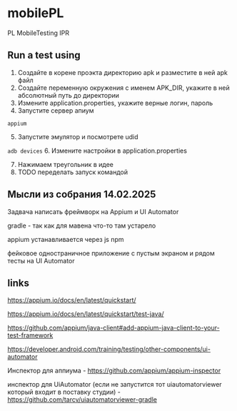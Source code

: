 # mobilePL
PL MobileTesting IPR

## Run a test using
1. Создайте в корене проэкта директорию apk и разместите в ней apk файл
2. Создайте переменную окружения с именем  APK_DIR, укажите в ней абсолютный путь до директории
3. Измените application.properties, укажите верные логин, пароль
4. Запустите сервер апиум

```appium```

5. Запустите эмулятор и посмотрете udid

```adb devices```
6. Измените настройки в application.properties

7. Нажимаем треугольник в идее
8. TODO  переделать запуск командой

## Мысли из собрания 14.02.2025
Задвача написать фреймворк на Appium и UI Automator

gradle - так как для мавена что-то там устарело

appium  устанавливается через js npm

фейковое одностраничное приложение с пустым экраном и рядом тесты на UI Automator

## links

https://appium.io/docs/en/latest/quickstart/

https://appium.io/docs/en/latest/quickstart/test-java/

https://github.com/appium/java-client#add-appium-java-client-to-your-test-framework

https://developer.android.com/training/testing/other-components/ui-automator

Инспектор для аппиума - https://github.com/appium/appium-inspector

инспектор для UiAutomator (если не запустится тот uiautomatorviewer который входит в поставку студии) - https://github.com/tarcv/uiautomatorviewer-gradle

